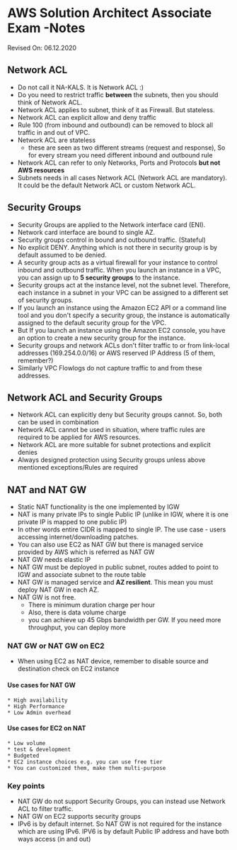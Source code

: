 # AWS Solution Architect Associate Exam -Notes

Revised On: 06.12.2020

## Network ACL

* Do not call it NA-KALS. It is Network ACL :)
* Do you need to restrict traffic **between** the subnets, then you should think of Network ACL.
* Network ACL applies to subnet, think of it as Firewall. But stateless.
* Network ACL can explicit allow and deny traffic
* Rule 100 (from inbound and outbound) can be removed to block all traffic in and out of VPC.
* Network ACL are stateless
  * these are seen as two different streams (request and response), So for every stream you need different inbound and outbound rule
* Network ACL can refer to only Networks, Ports and Protocols **but not AWS resources**
* Subnets needs in all cases Network ACL (Network ACL are mandatory). It could be the default Network ACL or custom Network ACL.

## Security Groups

* Security Groups are applied to the Network interface card (ENI).
* Network card interface are bound to single AZ.
* Security groups control in bound and outbound traffic. (Stateful)
* No explicit DENY. Anything which is not there in security group is by default assumed to be denied.
* A security group acts as a virtual firewall for your instance to control inbound and outbound traffic. When you launch an instance in a VPC, you can assign up to **5 security groups** to the instance. 
* Security groups act at the instance level, not the subnet level. Therefore, each instance in a subnet in your VPC can be assigned to a different set of security groups.
* If you launch an instance using the Amazon EC2 API or a command line tool and you don't specify a security group, the instance is automatically assigned to the default security group for the VPC. 
* But If you launch an instance using the Amazon EC2 console, you have an option to create a new security group for the instance.
* Security groups and network ACLs don't filter traffic to or from link-local addresses (169.254.0.0/16) or AWS reserved IP Address (5 of them, remember?)
* Similarly VPC Flowlogs do not capture traffic to and from these addresses.

## Network ACL and Security Groups

* Network ACL can explicitly deny but Security groups cannot. So, both can be used in combination
* Network ACL cannot be used in situation, where traffic rules are required to be applied for AWS resources.
* Network ACL are more suitable for subnet protections and explicit denies
* Always designed protection using Security groups unless above mentioned exceptions/Rules are required

## NAT and NAT GW

* Static NAT functionality is the one implemented by IGW
* NAT is many private IPs to single Public IP (unlike in IGW, where it is one private IP is mapped to one public IP)
* In other words entire CIDR is mapped to single IP. The use case - users accessing internet/downloading patches.
* You can also use EC2 as NAT GW but there is managed service provided by AWS which is referred as NAT GW
* NAT GW needs elastic IP
* NAT GW must be deployed in public subnet, routes added to point to IGW and associate subnet to the route table
* NAT GW is managed service and **AZ resilient**. This mean you must deploy NAT GW in each AZ.
* NAT GW is not free.
  * There is minimum duration charge per hour
  * Also, there is data volume charge
  * you can achieve up 45 Gbps bandwidth per GW. If you need more throughput, you can deploy more

### NAT GW or NAT GW on EC2

* When using EC2 as NAT device, remember to disable source and destination check on EC2 instance

#### Use cases for NAT GW

    * High availability
    * High Performance
    * Low Admin overhead
  
#### Use cases for EC2 on NAT

    * Low volume
    * test & development
    * Budgeted
    * EC2 instance choices e.g. you can use free tier
    * You can customized them, make them multi-purpose
  
### Key points

* NAT GW do not support Security Groups, you can instead use Network ACL to filter traffic.
* NAT GW on EC2 supports security groups
* IPv6 is by default internet. So NAT GW is not required for the instance which are using IPv6. IPV6 is by default Public IP address and have both ways access (in and out)
